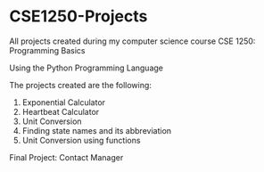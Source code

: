 # CSE1250-Projects

All projects created during my computer science course CSE 1250: Programming Basics 

Using the Python Programming Language

The projects created are the following:

1. Exponential Calculator
2. Heartbeat Calculator
3. Unit Conversion
4. Finding state names and its abbreviation
5. Unit Conversion using functions

Final Project: Contact Manager

